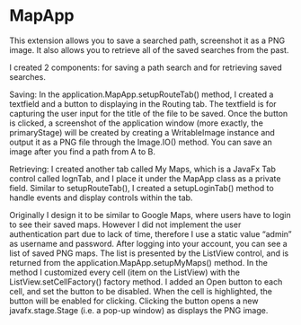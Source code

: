 # MapApp

This extension allows you to save a searched path, screenshot it as a PNG image. It also allows you to retrieve all of the saved searches from the past.

I created 2 components: for saving a path search and for retrieving saved searches.

Saving:
In the application.MapApp.setupRouteTab() method, I created a textfield and a button to displaying in the Routing tab. The textfield is for capturing the user input for the title of the file to be saved. Once the button is clicked, a screenshot of the application window (more exactly, the primaryStage) will be created by creating a WritableImage instance and output it as a PNG file through the Image.IO() method. You can save an image after you find a path from A to B.

Retrieving:
I created another tab called My Maps, which is a JavaFx Tab control called lognTab, and I place it under the MapApp class as a private field. Similar to setupRouteTab(), I created a setupLoginTab() method to handle events and display controls within the tab.

Originally I design it to be similar to Google Maps, where users have to login to see their saved maps. However I did not implement the user authentication part due to lack of time, therefore I use a static value “admin” as username and password. After logging into your account, you can see a list of saved PNG maps. The list is presented by the ListView control, and is returned from the application.MapApp.setupMyMaps() method. In the method I customized every cell (item on the ListView) with the ListView.setCellFactory() factory method. I added an Open button to each cell, and set the button to be disabled. When the cell is highlighted, the button will be enabled for clicking. Clicking the button opens a new javafx.stage.Stage (i.e. a pop-up window) as displays the PNG image.
